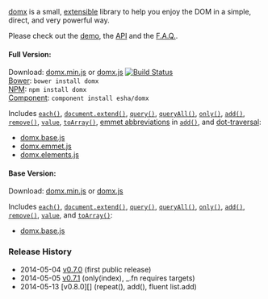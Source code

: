 [domx][home] is a small, [extensible][extend] library to help you enjoy the DOM in a simple, direct, and very powerful way.

Please check out the [demo][demo], the [API][api] and the [F.A.Q.][faq].

[home]: http://esha.github.io/domx
[demo]: http://esha.github.io/domx#Demo
[api]: http://esha.github.io/domx#API
[faq]: http://esha.github.io/domx#FAQ

#### Full Version:

Download: [domx.min.js][full-min] or [domx.js][full] [![Build Status](https://travis-ci.org/esha/domx.png?branch=master)](https://travis-ci.org/esha/domx)  
[Bower][bower]: `bower install domx`  
[NPM][npm]: `npm install domx`   
[Component][component]: `component install esha/domx`  

Includes [`each()`][each], [`document.extend()`][extend], [`query()`][query], [`queryAll()`][queryAll], [`only()`][only], [`add()`][add], [`remove()`][remove], [`value`][value], [`toArray()`][toArray], [emmet abbreviations][abbr] in [`add()`][add-emmet], and [dot-traversal][dot]:  
* [domx.base.js][base]
* [domx.emmet.js][emmet]
* [domx.elements.js][elements]

[npm]: https://npmjs.org/package/domx
[bower]: http://bower.io/
[component]: http://component.io/

[full-min]: https://raw.github.com/esha/domx/master/dist/domx.min.js
[full]: https://raw.github.com/esha/domx/master/dist/domx.js
[base-min]: http://raw.github.com/esha/domx/master/dist/domx.base.min.js
[base]: http://raw.github.com/esha/domx/master/dist/domx.base.js

[core]: http://raw.github.com/esha/domx/master/src/core.js
[traverse]: http://raw.github.com/esha/domx/master/src/traverse.js
[alter]: http://raw.github.com/esha/domx/master/src/alter.js
[value]: http://raw.github.com/esha/domx/master/src/value.js
[emmet]: http://raw.github.com/esha/domx/master/dist/domx.emmet.js
[elements]: http://raw.github.com/esha/domx/master/dist/domx.elements.js
[stringify]: http://raw.github.com/esha/domx/master/dist/domx.stringify.js

[each]: http://esha.github.io/domx#each()
[toArray]: http://esha.github.io/domx#toArray()
[extend]: http://esha.github.io/domx#extend()

[query]: http://esha.github.io/domx#query()
[queryAll]: http://esha.github.io/domx#queryAll()
[only]: http://esha.github.io/domx#only()

[add]: http://esha.github.io/domx#add()
[remove]: http://esha.github.io/domx#remove()

[value]: http://esha.github.io/domx#value

[add-emmet]: http://esha.github.io/domx#add(emmet)
[abbr]: http://docs.emmet.io/abbreviations/syntax/

[dot]: http://esha.github.io/domx#dot-traversal

#### Base Version:

Download: [domx.min.js][base-min]  or  [domx.js][base]  

Includes [`each()`][each], [`document.extend()`][extend], [`query()`][query], [`queryAll()`][queryAll], [`only()`][only], [`add()`][add], [`remove()`][remove], [`value`][value], and [`toArray()`][toArray]:  
* [domx.base.js][base]


### Release History
* 2014-05-04 [v0.7.0][] (first public release)
* 2014-05-05 [v0.7.1][] (only(index), _.fn requires targets)
* 2014-05-13 [v0.8.0][] (repeat(), add(), fluent list.add)

[v0.7.0]: https://github.com/esha/domx/tree/0.7.0
[v0.7.1]: https://github.com/esha/domx/tree/0.7.1
